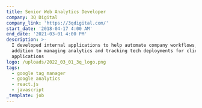 ```yaml
---
title: Senior Web Analytics Developer
company: 3Q Digital
company_link: 'https://3qdigital.com/'
start_date: '2018-04-17 4:00 AM'
end_date: '2021-03-01 4:00 PM'
description: >-
  I developed internal applications to help automate company workflows, in
  addition to managing analytics and tracking tech deployments for clients' web
  applications
logo: /uploads/2022_03_01_3q_logo.png
tags:
  - google tag manager
  - google analytics
  - react.js
  - javascript
_template: job
---
```


